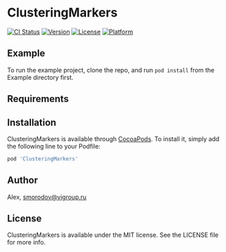 # ClusteringMarkers

[![CI Status](https://img.shields.io/travis/Alex/ClusteringMarkers.svg?style=flat)](https://travis-ci.org/Alex/ClusteringMarkers)
[![Version](https://img.shields.io/cocoapods/v/ClusteringMarkers.svg?style=flat)](https://cocoapods.org/pods/ClusteringMarkers)
[![License](https://img.shields.io/cocoapods/l/ClusteringMarkers.svg?style=flat)](https://cocoapods.org/pods/ClusteringMarkers)
[![Platform](https://img.shields.io/cocoapods/p/ClusteringMarkers.svg?style=flat)](https://cocoapods.org/pods/ClusteringMarkers)

## Example

To run the example project, clone the repo, and run `pod install` from the Example directory first.

## Requirements

## Installation

ClusteringMarkers is available through [CocoaPods](https://cocoapods.org). To install
it, simply add the following line to your Podfile:

```ruby
pod 'ClusteringMarkers'
```

## Author

Alex, smorodov@vigroup.ru

## License

ClusteringMarkers is available under the MIT license. See the LICENSE file for more info.
